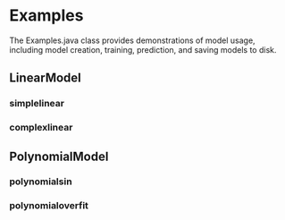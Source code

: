 # Examples

The Examples.java class provides demonstrations of model usage, including model creation, training, prediction, and saving models to disk.


## LinearModel



### simplelinear


### complexlinear


## PolynomialModel



### polynomialsin


### polynomialoverfit